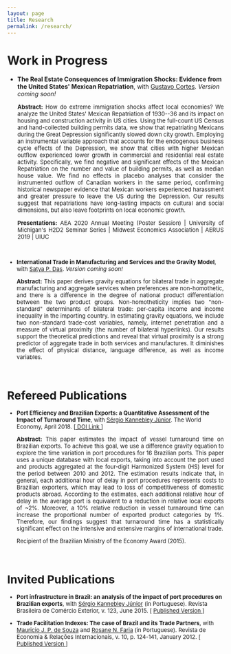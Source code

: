 ```yaml
---
layout: page
title: Research
permalink: /research/
---
```


# Work in Progress

- <b>The Real Estate Consequences of Immigration Shocks: Evidence from the United States' Mexican Repatriation</b>, with <a href="https://sites.google.com/site/cortesgustavos" target="_blank"> Gustavo Cortes</a>. <em>Version coming soon! </em>

   <p style="text-align: justify;"><font size="2"><b>Abstract:</b> How do extreme immigration shocks affect local economies? We analyze the United States' Mexican Repatriation of 1930--36 and its impact on housing and construction activity in US cities. Using the full-count US Census and hand-collected building permits data, we show that repatriating Mexicans during the Great Depression significantly slowed down city growth. Employing an instrumental variable approach that accounts for the endogenous business cycle effects of the Depression, we show that cities with higher Mexican outflow experienced lower growth in commercial and residential real estate activity. Specifically, we find negative and significant effects of the Mexican Repatriation on the number and value of building permits, as well as median house value. We find no effects in placebo analyses that consider the instrumented outflow of Canadian workers in the same period, confirming historical newspaper evidence that Mexican workers experienced harassment and greater pressure to leave the US during the Depression. Our results suggest that repatriations have long-lasting impacts on cultural and social dimensions, but also leave footprints on local economic growth. </font></p>
   
   <p style="text-align: justify;"><font size="2"><b>Presentations:</b> AEA 2020 Annual Meeting (Poster Session) | University of Michigan's H2D2 Seminar Series | Midwest Economics Association | AERUS 2019 | UIUC

<br>

- <b>International Trade in Manufacturing and Services and the Gravity Model</b>, with <a href="https://www.satyapdas.com" target="_blank">Satya P. Das</a>. <em>Version coming soon! </em>

   <p style="text-align: justify;"><font size="2"><b>Abstract:</b> This paper derives gravity equations for bilateral trade in aggregate manufacturing and aggregate services when preferences are non-homothetic, and there is a difference in the degree of national product differentiation between the two product groups.  Non-homotheticity implies two "non-standard" determinants of bilateral trade: per-capita income and income inequality in the importing country. In estimating gravity equations, we include two non-standard trade-cost variables, namely, internet penetration and a measure of virtual proximity (the number of bilateral hyperlinks). Our results support the theoretical predictions and reveal that virtual proximity is a strong predictor of aggregate trade in both services and manufactures. It diminishes the effect of physical distance, language difference, as well as income variables. </font></p>

<br>

# Refereed Publications

- <b>Port Efficiency and Brazilian Exports: a Quantitative Assessment of the Impact of Turnaround Time</b>, with <a href="https://scholar.google.com.br/citations?user=dqFJND9idb0C&hl=en" target="_blank"> Sérgio Kannebley Júnior</a>. The World Economy, April 2018. [<a href="https://doi.org/10.1111/twec.12654" target="_blank"> DOI Link </a>] 

   <p style="text-align: justify;"><font size="2"><b>Abstract:</b> This paper estimates the impact of vessel turnaround time on Brazilian exports. To achieve this goal, we use a difference gravity equation to explore the time variation in port procedures for 16 Brazilian ports. This paper uses a unique database with local exports, taking into account the port used and products aggregated at the four‐digit Harmonized System (HS) level for the period between 2010 and 2012. The estimation results indicate that, in general, each additional hour of delay in port procedures represents costs to Brazilian exporters, which may lead to loss of competitiveness of domestic products abroad. According to the estimates, each additional relative hour of delay in the average port is equivalent to a reduction in relative local exports of ~2%. Moreover, a 10% relative reduction in vessel turnaround time can increase the proportional number of exported product categories by 1%. Therefore, our findings suggest that turnaround time has a statistically significant effect on the intensive and extensive margins of international trade. </font></p>
   
   <p><font size="2"> Recipient of the Brazilian Ministry of the Economy Award (2015). </font></p>

<br>

# Invited Publications

- <b> Port infrastructure in Brazil: an analysis of the impact of port procedures on Brazilian exports</b>, with <a href="https://scholar.google.com.br/citations?user=dqFJND9idb0C&hl=en" target="_blank"> Sérgio Kannebley Júnior</a> (in Portuguese). Revista Brasileira de Comércio Exterior, v. 123, June 2015. [ <a href="/files/research/123_VSSKJ.pdf" target="_blank"><i class="fa fa-file-pdf-o"></i> Published Version </a>]

- <b>Trade Facilitation Indexes: The case of Brazil and its Trade Partners</b>, with <a href="https://scholar.google.com.br/citations?user=ceqK-1QAAAAJ&hl=en" target="_blank">Mauricio J. P. de Souza</a> and <a href="https://scholar.google.com.br/citations?user=bnfF3IEAAAAJ&hl=en" target="_blank">Rosane N. Faria</a> (in Portuguese). Revista de Economia & Relações Internacionais, v. 10, p. 124-141, January 2012. [ <a href="/files/research/indicadores_facilitacao.pdf" target="_blank"><i class="fa fa-file-pdf-o"></i> Published Version </a>]

